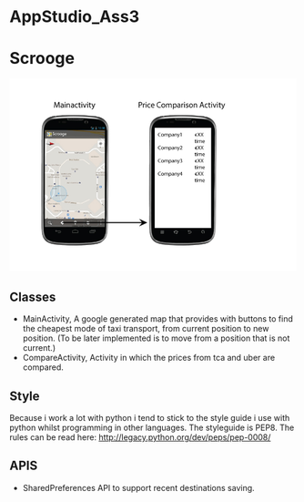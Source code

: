 AppStudio_Ass3
==============
# Scrooge
![Image of RawDesign](https://raw.githubusercontent.com/Snuggert/AppStudio_Ass3/master/doc/design.jpg)

## Classes
* MainActivity, A google generated map that provides with buttons to find the cheapest mode of taxi transport, from current position to new position.
(To be later implemented is to move from a position that is not current.)
* CompareActivity, Activity in which the prices from tca and uber are compared.

## Style
Because i work a lot with python i tend to stick to the style guide i use with python whilst programming in other languages. The styleguide is PEP8. The rules can be read here: http://legacy.python.org/dev/peps/pep-0008/

## APIS
* SharedPreferences API to support recent destinations saving.
